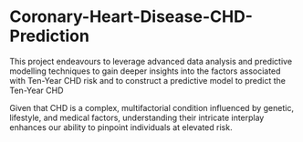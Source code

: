 # Coronary-Heart-Disease-CHD-Prediction

This project endeavours to leverage advanced data analysis and predictive modelling techniques to gain deeper insights into the factors associated with Ten-Year CHD risk and to construct a predictive model to predict the Ten-Year CHD

Given that CHD is a complex, multifactorial condition influenced by genetic, lifestyle, and medical factors, understanding their intricate interplay enhances our ability to pinpoint individuals at elevated risk.

